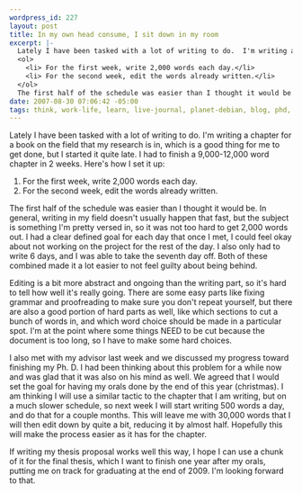 ```yaml
--- 
wordpress_id: 227
layout: post
title: In my own head consume, I sit down in my room
excerpt: |-
  Lately I have been tasked with a lot of writing to do.  I'm writing a chapter for a book on the field that my research is in, which is a good thing for me to get done, but I started it quite late.   I had to finish a 9,000-12,000 word chapter in 2 weeks.  Here's how I set it up:
  <ol>
  	<li> For the first week, write 2,000 words each day.</li>
  	<li> For the second week, edit the words already written.</li>
  </ol>
  The first half of the schedule was easier than I thought it would be.
date: 2007-08-30 07:06:42 -05:00
tags: think, work-life, learn, live-journal, planet-debian, blog, phd, thesis, writing
---
```

Lately I have been tasked with a lot of writing to do.  I'm writing a chapter for a book on the field that my research is in, which is a good thing for me to get done, but I started it quite late.   I had to finish a 9,000-12,000 word chapter in 2 weeks.  Here's how I set it up:
<ol>
	<li> For the first week, write 2,000 words each day.</li>
	<li> For the second week, edit the words already written.</li>
</ol>
The first half of the schedule was easier than I thought it would be.  In general, writing in my field doesn't usually happen that fast, but the subject is something I'm pretty versed in, so it was not too hard to get 2,000 words out.  I had a clear defined goal for each day that once I met, I could feel okay about not working on the project for the rest of the day.  I also only had to write 6 days, and I was able to take the seventh day off.  Both of these combined made it a lot easier to not feel guilty about being behind.

Editing is a bit more abstract and ongoing than the writing part, so it's hard to tell how well it's really going.  There are some easy parts like fixing grammar and proofreading to make sure you don't repeat yourself, but there are also a good portion of hard parts as well, like which sections to cut a bunch of words in, and which word choice should be made in a particular spot.  I'm at the point where some things NEED to be cut because the document is too long, so I have to make some hard choices.

I also met with my advisor last week and we discussed my progress toward finishing my Ph. D.   I had been thinking about this problem for a while now and was glad that it was also on his mind as well.  We agreed that I would set the goal for having my orals done by the end of this year (christmas).  I am thinking I will use a similar tactic to the chapter that I am writing, but on a much slower schedule, so next week I will start writing 500 words a day, and do that for a couple months.  This will leave me with 30,000 words that I will then edit down by quite a bit, reducing it by almost half.  Hopefully this will make the process easier as it has for the chapter.

If writing my thesis proposal works well this way, I hope I can use a chunk of it for the final thesis, which I want to finish one year after my orals, putting me on track for graduating at the end of 2009.  I'm looking forward to that.
